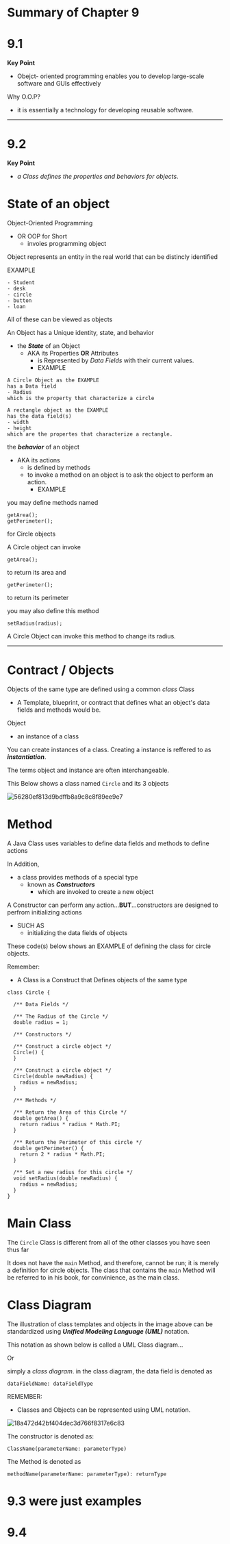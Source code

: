 # Summary of Chapter 9

# 9.1
**Key Point**
- Obejct- oriented programming enables you to develop large-scale software and GUIs effectively

Why O.O.P?
- it is essentially a technology for developing reusable software.

--------------------------------
# 9.2
**Key Point**
- _a Class defines the properties and behaviors for objects._

# State of an object
Object-Oriented Programming 
- OR OOP for Short
  - involes programming object
 
Object represents an entity in the real world that can be distincly identified

EXAMPLE
```
- Student
- desk
- circle
- button
- loan
```
All of these can be viewed as objects

An Object has a Unique identity, state, and behavior
- the **_State_** of an Object
  - AKA its Properties **OR** Attributes
    -  is Represented by _Data Fields_ with their current values.
    -  EXAMPLE
```
A Circle Object as the EXAMPLE
has a Data field
- Radius
which is the property that characterize a circle
```
```
A rectangle object as the EXAMPLE
has the data field(s)
- width
- height
which are the propertes that characterize a rectangle.
```
the **_behavior_** of an object
- AKA its actions
  - is defined by methods
  - to invoke a method on an object is to ask the object to perform an action.
    - EXAMPLE

you may define methods named
```
getArea();
getPerimeter();
```
for Circle objects

A Circle object can invoke
```
getArea();
```
to return its area and
```
getPerimeter();
```
to return its perimeter

you may also define this method
```
setRadius(radius);
```
A Circle Object can invoke this method to change its radius.

----------------------------------------------------
# Contract / Objects
Objects of the same type are defined using a common _class_
Class
- A Template, blueprint, or contract that defines what an object's data fields and methods would be.

Object
- an instance of a class

You can create instances of a class. Creating a instance is reffered to as **_instantiation_**.

The terms object and instance are often interchangeable.

This Below shows a class named ```Circle``` and its 3 objects

![56280ef813d9bdffb8a9c8c8f89ee9e7](https://github.com/user-attachments/assets/381e84db-43a5-4ff8-9de4-d4d383edc836)

# Method 
A Java Class uses variables to define data fields and methods to define actions

In Addition, 
- a class provides methods of a special type
  - known as **_Constructors_**
    - which are invoked to create a new object

A Constructor can perform any action...**BUT**...constructors are designed to perfrom initializing actions
- SUCH AS
  - initializing the data fields of objects

These code(s) below shows an EXAMPLE of defining the class for circle objects.

Remember:
- A Class is a Construct that Defines objects of the same type
```
class Circle {
```
```
  /** Data Fields */

  /** The Radius of the Circle */
  double radius = 1;
```
```
  /** Constructors */

  /** Construct a circle object */
  Circle() {              
  }

  /** Construct a circle object */
  Circle(double newRadius) {
    radius = newRadius;
  }
```
```
  /** Methods */

  /** Return the Area of this Circle */
  double getArea() {
    return radius * radius * Math.PI;
  }

  /** Return the Perimeter of this circle */
  double getPerimeter() {
    return 2 * radius * Math.PI;
  }

  /** Set a new radius for this circle */
  void setRadius(double newRadius) {
    radius = newRadius;
  }
}
```
# Main Class
The ```Circle``` Class is different from all of the other classes you have seen thus far

It does not have the ```main``` Method, and therefore, cannot be run; it is merely a definition for circle objects. The class that contains the ```main``` Method will be referred to in his book, for convinience, as the main class.

# Class Diagram
The illustration of class templates and objects in the image above can be standardized using **_Unified Modeling Language (UML)_** notation.

This notation as shown below is called a UML Class diagram...

Or

simply a _class diagram_. in the class diagram, the data field is denoted as
```
dataFieldName: dataFieldType
```
REMEMBER:
- Classes and Objects can be represented using UML notation.

![18a472d42bf404dec3d766f8317e6c83](https://github.com/user-attachments/assets/d940e22e-727f-478d-af2a-d3a579fb5525)

The constructor is denoted as:
```
ClassName(parameterName: parameterType)
```
The Method is denoted as
```
methodName(parameterName: parameterType): returnType
```
# 9.3 were just examples
# 9.4
